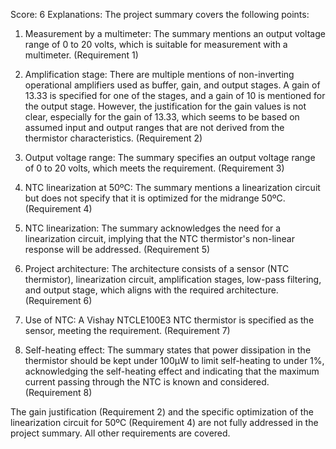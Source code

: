 Score: 6
Explanations: 
The project summary covers the following points:

1. Measurement by a multimeter: The summary mentions an output voltage range of 0 to 20 volts, which is suitable for measurement with a multimeter. (Requirement 1)

2. Amplification stage: There are multiple mentions of non-inverting operational amplifiers used as buffer, gain, and output stages. A gain of 13.33 is specified for one of the stages, and a gain of 10 is mentioned for the output stage. However, the justification for the gain values is not clear, especially for the gain of 13.33, which seems to be based on assumed input and output ranges that are not derived from the thermistor characteristics. (Requirement 2)

3. Output voltage range: The summary specifies an output voltage range of 0 to 20 volts, which meets the requirement. (Requirement 3)

4. NTC linearization at 50ºC: The summary mentions a linearization circuit but does not specify that it is optimized for the midrange 50ºC. (Requirement 4)

5. NTC linearization: The summary acknowledges the need for a linearization circuit, implying that the NTC thermistor's non-linear response will be addressed. (Requirement 5)

6. Project architecture: The architecture consists of a sensor (NTC thermistor), linearization circuit, amplification stages, low-pass filtering, and output stage, which aligns with the required architecture. (Requirement 6)

7. Use of NTC: A Vishay NTCLE100E3 NTC thermistor is specified as the sensor, meeting the requirement. (Requirement 7)

8. Self-heating effect: The summary states that power dissipation in the thermistor should be kept under 100μW to limit self-heating to under 1%, acknowledging the self-heating effect and indicating that the maximum current passing through the NTC is known and considered. (Requirement 8)

The gain justification (Requirement 2) and the specific optimization of the linearization circuit for 50ºC (Requirement 4) are not fully addressed in the project summary. All other requirements are covered.